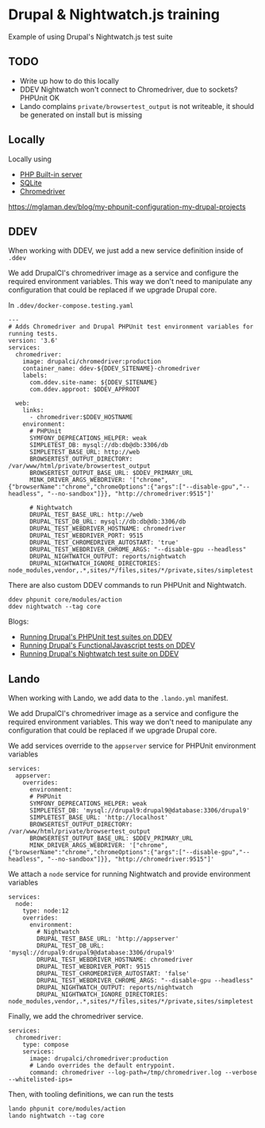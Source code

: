 # Drupal & Nightwatch.js training

Example of using Drupal's Nightwatch.js test suite

## TODO

* Write up how to do this locally
* DDEV Nightwatch won't connect to Chromedriver, due to sockets? PHPUnit OK
* Lando complains `private/browsertest_output` is not writeable, it should be generated on install but is missing

## Locally

Locally using

* [PHP Built-in server](https://www.php.net/manual/en/features.commandline.webserver.php)
* [SQLite](https://sqlite.org/index.html)
* [Chromedriver](https://chromedriver.chromium.org/)

https://mglaman.dev/blog/my-phpunit-configuration-my-drupal-projects

## DDEV

When working with DDEV, we just add a new service definition inside of `.ddev`

We add DrupalCI's chromedriver image as a service and configure the required
environment variables. This way we don't need to manipulate any configuration
that could be replaced if we upgrade Drupal core.

In `.ddev/docker-compose.testing.yaml`

```
---
# Adds Chromedriver and Drupal PHPUnit test environment variables for running tests.
version: '3.6'
services:
  chromedriver:
    image: drupalci/chromedriver:production
    container_name: ddev-${DDEV_SITENAME}-chromedriver
    labels:
      com.ddev.site-name: ${DDEV_SITENAME}
      com.ddev.approot: $DDEV_APPROOT

  web:
    links:
      - chromedriver:$DDEV_HOSTNAME
    environment:
      # PHPUnit
      SYMFONY_DEPRECATIONS_HELPER: weak
      SIMPLETEST_DB: mysql://db:db@db:3306/db
      SIMPLETEST_BASE_URL: http://web
      BROWSERTEST_OUTPUT_DIRECTORY: /var/www/html/private/browsertest_output
      BROWSERTEST_OUTPUT_BASE_URL: $DDEV_PRIMARY_URL
      MINK_DRIVER_ARGS_WEBDRIVER: '["chrome", {"browserName":"chrome","chromeOptions":{"args":["--disable-gpu","--headless", "--no-sandbox"]}}, "http://chromedriver:9515"]'

      # Nightwatch
      DRUPAL_TEST_BASE_URL: http://web
      DRUPAL_TEST_DB_URL: mysql://db:db@db:3306/db
      DRUPAL_TEST_WEBDRIVER_HOSTNAME: chromedriver
      DRUPAL_TEST_WEBDRIVER_PORT: 9515
      DRUPAL_TEST_CHROMEDRIVER_AUTOSTART: 'true'
      DRUPAL_TEST_WEBDRIVER_CHROME_ARGS: "--disable-gpu --headless"
      DRUPAL_NIGHTWATCH_OUTPUT: reports/nightwatch
      DRUPAL_NIGHTWATCH_IGNORE_DIRECTORIES: node_modules,vendor,.*,sites/*/files,sites/*/private,sites/simpletest
```

There are also custom DDEV commands to run PHPUnit and Nightwatch.

```
ddev phpunit core/modules/action
ddev nightwatch --tag core
```

Blogs:

* [Running Drupal's PHPUnit test suites on DDEV](https://mglaman.dev/blog/running-drupals-phpunit-test-suites-ddev)
* [Running Drupal's FunctionalJavascript tests on DDEV](https://mglaman.dev/blog/running-drupals-functionaljavascript-tests-ddev)
* [Running Drupal's Nightwatch test suite on DDEV](https://mglaman.dev/blog/running-drupals-nightwatch-test-suite-ddev)

## Lando

When working with Lando, we add data to the `.lando.yml` manifest.

We add DrupalCI's chromedriver image as a service and configure the required
environment variables. This way we don't need to manipulate any configuration
that could be replaced if we upgrade Drupal core.

We add services override to the `appserver` service for PHPUnit environment variables

```
services:
  appserver:
    overrides:
      environment:
      # PHPUnit
      SYMFONY_DEPRECATIONS_HELPER: weak
      SIMPLETEST_DB: 'mysql://drupal9:drupal9@database:3306/drupal9'
      SIMPLETEST_BASE_URL: 'http://localhost'
      BROWSERTEST_OUTPUT_DIRECTORY: /var/www/html/private/browsertest_output
      BROWSERTEST_OUTPUT_BASE_URL: $DDEV_PRIMARY_URL
      MINK_DRIVER_ARGS_WEBDRIVER: '["chrome", {"browserName":"chrome","chromeOptions":{"args":["--disable-gpu","--headless", "--no-sandbox"]}}, "http://chromedriver:9515"]'
```

We attach a `node` service for running Nightwatch and provide environment variables

```
services:
  node:
    type: node:12
    overrides:
      environment:
        # Nightwatch
        DRUPAL_TEST_BASE_URL: 'http://appserver'
        DRUPAL_TEST_DB_URL: 'mysql://drupal9:drupal9@database:3306/drupal9'
        DRUPAL_TEST_WEBDRIVER_HOSTNAME: chromedriver
        DRUPAL_TEST_WEBDRIVER_PORT: 9515
        DRUPAL_TEST_CHROMEDRIVER_AUTOSTART: 'false'
        DRUPAL_TEST_WEBDRIVER_CHROME_ARGS: "--disable-gpu --headless"
        DRUPAL_NIGHTWATCH_OUTPUT: reports/nightwatch
        DRUPAL_NIGHTWATCH_IGNORE_DIRECTORIES: node_modules,vendor,.*,sites/*/files,sites/*/private,sites/simpletest
```

Finally, we add the chromedriver service.

```
services:
  chromedriver:
    type: compose
    services:
      image: drupalci/chromedriver:production
      # Lando overrides the default entrypoint.
      command: chromedriver --log-path=/tmp/chromedriver.log --verbose --whitelisted-ips=
```

Then, with tooling definitions, we can run the tests

```
lando phpunit core/modules/action
lando nightwatch --tag core
```
